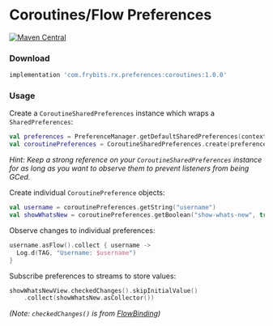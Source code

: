 # Coroutines/Flow Preferences

[![Maven Central][1]][2] 

### Download

```groovy
implementation 'com.frybits.rx.preferences:coroutines:1.0.0'
```

### Usage

Create a `CoroutineSharedPreferences` instance which wraps a `SharedPreferences`:

```kotlin
val preferences = PreferenceManager.getDefaultSharedPreferences(context)
val coroutinePreferences = CoroutineSharedPreferences.create(preferences)
```

*Hint: Keep a strong reference on your `CoroutineSharedPreferences` instance for as long as you want to observe them to prevent listeners from being GCed.*

Create individual `CoroutinePreference` objects:

```kotlin
val username = coroutinePreferences.getString("username")
val showWhatsNew = coroutinePreferences.getBoolean("show-whats-new", true)
```

Observe changes to individual preferences:

```kotlin
username.asFlow().collect { username ->
  Log.d(TAG, "Username: $username")
}
```

Subscribe preferences to streams to store values:

```kotlin
showWhatsNewView.checkedChanges().skipInitialValue()
    .collect(showWhatsNew.asCollector())
```
*(Note: `checkedChanges()` is from [FlowBinding](https://github.com/ReactiveCircus/FlowBinding))*

[1]:https://img.shields.io/maven-central/v/com.frybits.rx-preferences/coroutines?label=coroutines
[2]:https://search.maven.org/artifact/com.frybits.rx-preferences/coroutines/1.0.0/aar
